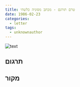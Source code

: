 ```yaml
---
title: טרם תורגם - מכתב מסוניה כלשהי
date: 1986-02-23
categories:
  - letter
tags:
  - unknownauthor
---
```


![text](/pupko-papers/assets/images/1986-02-23-sonia.jpg)

## תרגום


## מקור
